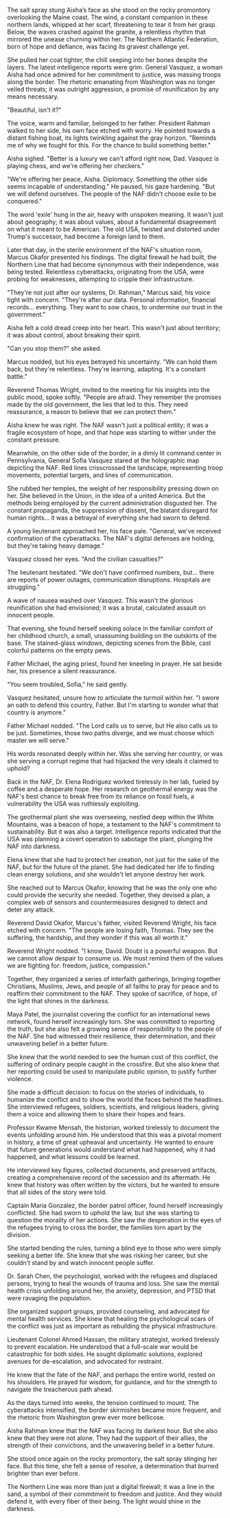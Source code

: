 The salt spray stung Aisha’s face as she stood on the rocky promontory overlooking the Maine coast. The wind, a constant companion in these northern lands, whipped at her scarf, threatening to tear it from her grasp. Below, the waves crashed against the granite, a relentless rhythm that mirrored the unease churning within her. The Northern Atlantic Federation, born of hope and defiance, was facing its gravest challenge yet.

She pulled her coat tighter, the chill seeping into her bones despite the layers. The latest intelligence reports were grim. General Vasquez, a woman Aisha had once admired for her commitment to justice, was massing troops along the border. The rhetoric emanating from Washington was no longer veiled threats; it was outright aggression, a promise of reunification by any means necessary.

"Beautiful, isn't it?"

The voice, warm and familiar, belonged to her father. President Rahman walked to her side, his own face etched with worry. He pointed towards a distant fishing boat, its lights twinkling against the gray horizon. "Reminds me of why we fought for this. For the chance to build something better."

Aisha sighed. "Better is a luxury we can't afford right now, Dad. Vasquez is playing chess, and we're offering her checkers."

"We're offering her peace, Aisha. Diplomacy. Something the other side seems incapable of understanding." He paused, his gaze hardening. "But we will defend ourselves. The people of the NAF didn't choose exile to be conquered."

The word 'exile' hung in the air, heavy with unspoken meaning. It wasn't just about geography; it was about values, about a fundamental disagreement on what it meant to be American. The old USA, twisted and distorted under Trump's successor, had become a foreign land to them.

Later that day, in the sterile environment of the NAF's situation room, Marcus Okafor presented his findings. The digital firewall he had built, the Northern Line that had become synonymous with their independence, was being tested. Relentless cyberattacks, originating from the USA, were probing for weaknesses, attempting to cripple their infrastructure.

"They're not just after our systems, Dr. Rahman," Marcus said, his voice tight with concern. "They're after our data. Personal information, financial records… everything. They want to sow chaos, to undermine our trust in the government."

Aisha felt a cold dread creep into her heart. This wasn't just about territory; it was about control, about breaking their spirit.

"Can you stop them?" she asked.

Marcus nodded, but his eyes betrayed his uncertainty. "We can hold them back, but they're relentless. They're learning, adapting. It's a constant battle."

Reverend Thomas Wright, invited to the meeting for his insights into the public mood, spoke softly. "People are afraid. They remember the promises made by the old government, the lies that led to this. They need reassurance, a reason to believe that we can protect them."

Aisha knew he was right. The NAF wasn't just a political entity; it was a fragile ecosystem of hope, and that hope was starting to wither under the constant pressure.

Meanwhile, on the other side of the border, in a dimly lit command center in Pennsylvania, General Sofia Vasquez stared at the holographic map depicting the NAF. Red lines crisscrossed the landscape, representing troop movements, potential targets, and lines of communication.

She rubbed her temples, the weight of her responsibility pressing down on her. She believed in the Union, in the idea of a united America. But the methods being employed by the current administration disgusted her. The constant propaganda, the suppression of dissent, the blatant disregard for human rights… it was a betrayal of everything she had sworn to defend.

A young lieutenant approached her, his face pale. "General, we've received confirmation of the cyberattacks. The NAF's digital defenses are holding, but they're taking heavy damage."

Vasquez closed her eyes. "And the civilian casualties?"

The lieutenant hesitated. "We don't have confirmed numbers, but… there are reports of power outages, communication disruptions. Hospitals are struggling."

A wave of nausea washed over Vasquez. This wasn't the glorious reunification she had envisioned; it was a brutal, calculated assault on innocent people.

That evening, she found herself seeking solace in the familiar comfort of her childhood church, a small, unassuming building on the outskirts of the base. The stained-glass windows, depicting scenes from the Bible, cast colorful patterns on the empty pews.

Father Michael, the aging priest, found her kneeling in prayer. He sat beside her, his presence a silent reassurance.

"You seem troubled, Sofia," he said gently.

Vasquez hesitated, unsure how to articulate the turmoil within her. "I swore an oath to defend this country, Father. But I'm starting to wonder what that country is anymore."

Father Michael nodded. "The Lord calls us to serve, but He also calls us to be just. Sometimes, those two paths diverge, and we must choose which master we will serve."

His words resonated deeply within her. Was she serving her country, or was she serving a corrupt regime that had hijacked the very ideals it claimed to uphold?

Back in the NAF, Dr. Elena Rodriguez worked tirelessly in her lab, fueled by coffee and a desperate hope. Her research on geothermal energy was the NAF's best chance to break free from its reliance on fossil fuels, a vulnerability the USA was ruthlessly exploiting.

The geothermal plant she was overseeing, nestled deep within the White Mountains, was a beacon of hope, a testament to the NAF's commitment to sustainability. But it was also a target. Intelligence reports indicated that the USA was planning a covert operation to sabotage the plant, plunging the NAF into darkness.

Elena knew that she had to protect her creation, not just for the sake of the NAF, but for the future of the planet. She had dedicated her life to finding clean energy solutions, and she wouldn't let anyone destroy her work.

She reached out to Marcus Okafor, knowing that he was the only one who could provide the security she needed. Together, they devised a plan, a complex web of sensors and countermeasures designed to detect and deter any attack.

Reverend David Okafor, Marcus's father, visited Reverend Wright, his face etched with concern. "The people are losing faith, Thomas. They see the suffering, the hardship, and they wonder if this was all worth it."

Reverend Wright nodded. "I know, David. Doubt is a powerful weapon. But we cannot allow despair to consume us. We must remind them of the values we are fighting for: freedom, justice, compassion."

Together, they organized a series of interfaith gatherings, bringing together Christians, Muslims, Jews, and people of all faiths to pray for peace and to reaffirm their commitment to the NAF. They spoke of sacrifice, of hope, of the light that shines in the darkness.

Maya Patel, the journalist covering the conflict for an international news network, found herself increasingly torn. She was committed to reporting the truth, but she also felt a growing sense of responsibility to the people of the NAF. She had witnessed their resilience, their determination, and their unwavering belief in a better future.

She knew that the world needed to see the human cost of this conflict, the suffering of ordinary people caught in the crossfire. But she also knew that her reporting could be used to manipulate public opinion, to justify further violence.

She made a difficult decision: to focus on the stories of individuals, to humanize the conflict and to show the world the faces behind the headlines. She interviewed refugees, soldiers, scientists, and religious leaders, giving them a voice and allowing them to share their hopes and fears.

Professor Kwame Mensah, the historian, worked tirelessly to document the events unfolding around him. He understood that this was a pivotal moment in history, a time of great upheaval and uncertainty. He wanted to ensure that future generations would understand what had happened, why it had happened, and what lessons could be learned.

He interviewed key figures, collected documents, and preserved artifacts, creating a comprehensive record of the secession and its aftermath. He knew that history was often written by the victors, but he wanted to ensure that all sides of the story were told.

Captain Maria Gonzalez, the border patrol officer, found herself increasingly conflicted. She had sworn to uphold the law, but she was starting to question the morality of her actions. She saw the desperation in the eyes of the refugees trying to cross the border, the families torn apart by the division.

She started bending the rules, turning a blind eye to those who were simply seeking a better life. She knew that she was risking her career, but she couldn't stand by and watch innocent people suffer.

Dr. Sarah Chen, the psychologist, worked with the refugees and displaced persons, trying to heal the wounds of trauma and loss. She saw the mental health crisis unfolding around her, the anxiety, depression, and PTSD that were ravaging the population.

She organized support groups, provided counseling, and advocated for mental health services. She knew that healing the psychological scars of the conflict was just as important as rebuilding the physical infrastructure.

Lieutenant Colonel Ahmed Hassan, the military strategist, worked tirelessly to prevent escalation. He understood that a full-scale war would be catastrophic for both sides. He sought diplomatic solutions, explored avenues for de-escalation, and advocated for restraint.

He knew that the fate of the NAF, and perhaps the entire world, rested on his shoulders. He prayed for wisdom, for guidance, and for the strength to navigate the treacherous path ahead.

As the days turned into weeks, the tension continued to mount. The cyberattacks intensified, the border skirmishes became more frequent, and the rhetoric from Washington grew ever more bellicose.

Aisha Rahman knew that the NAF was facing its darkest hour. But she also knew that they were not alone. They had the support of their allies, the strength of their convictions, and the unwavering belief in a better future.

She stood once again on the rocky promontory, the salt spray stinging her face. But this time, she felt a sense of resolve, a determination that burned brighter than ever before.

The Northern Line was more than just a digital firewall; it was a line in the sand, a symbol of their commitment to freedom and justice. And they would defend it, with every fiber of their being. The light would shine in the darkness.